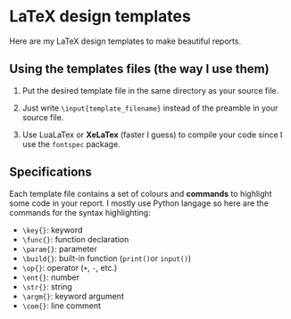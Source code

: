 # LaTeX design templates

Here are my LaTeX design templates to make beautiful reports.

## Using the templates files (the way I use them)

1. Put the desired template file in the same directory as your source file.

2. Just write `\input{template_filename}` instead of the preamble in your source file.

3. Use LuaLaTex or **XeLaTex** (faster I guess) to compile your code since I use the `fontspec` package.

## Specifications

Each template file contains a set of colours and **commands** to highlight some code in your report. I mostly use Python langage so here are the commands for the syntax highlighting:

- `\key{}`: keyword
- `\func{}`: function declaration
- `\param{}`: parameter
- `\build{}`: built-in function (`print()`or `input()`)
- `\op{}`: operator (`+`, `-`, etc.)
- `\ent{}`: number
- `\str{}`: string
- `\argm{}`: keyword argument
- `\com{}`: line comment